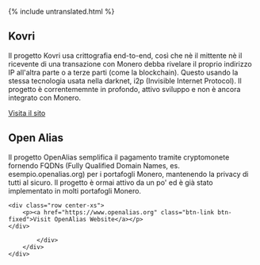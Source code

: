 {% include untranslated.html %}
<div class="site-wrap">
<section class="container">
    <div class="row">
        <div class="left half no-pad-sm col-lg-6 col-md-6 col-sm-12 col-xs-12">
            <div class="info-block">
                <div class="row center-xs">
                    <div class="col">
                        <h2>Kovri</h2>
                    </div>
                </div>
<div class="row start-xs monero-project" markdown="1">

Il progetto Kovri usa crittografia end-to-end, così che nè il mittente nè il ricevente di una transazione con Monero debba rivelare il proprio indirizzo IP all'altra parte o a terze parti (come la blockchain). Questo usando la stessa tecnologia usata nella darknet, i2p (Invisible Internet Protocol). Il progetto è correntememnte in profondo, attivo sviluppo e non è ancora integrato con Monero.

</div>
    <div class="row center-xs">
        <p><a href="https://www.getkovri.org" class="btn-link btn-fixed">Visita il sito</a></p>
    </div>
            </div>
        </div>
        <div class="right half col-lg-6 col-md-6 col-sm-12 col-xs-12">
            <div class="info-block">
                <div class="row center-xs">
                    <div class="col">
                        <h2>Open Alias</h2>
                    </div>
                </div>
<div class="row start-xs monero-project" markdown="1">

Il progetto OpenAlias semplifica il pagamento tramite cryptomonete fornendo FQDNs (Fully Qualified Domain Names, es. esempio.openalias.org) per i portafogli Monero, mantenendo la privacy di tutti al sicuro. Il progetto è ormai attivo da un po' ed è già stato implementato in molti portafogli Monero.



</div>

    <div class="row center-xs">
        <p><a href="https://www.openalias.org" class="btn-link btn-fixed">Visit OpenAlias Website</a></p>
    </div>

            </div>
        </div>
    </div>
</section>
</div>
